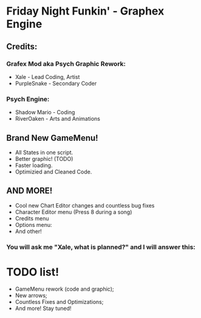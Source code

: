# Friday Night Funkin' - Graphex Engine

## Credits:
### Grafex Mod aka Psych Graphic Rework:
* Xale - Lead Coding, Artist
* PurpleSnake - Secondary Coder

### Psych Engine:
* Shadow Mario - Coding
* RiverOaken - Arts and Animations

## Brand New GameMenu!
* All States in one script.
* Better graphic! (TODO)
* Faster loading.
* Optimizied and Cleaned Code.

## AND MORE!
* Cool new Chart Editor changes and countless bug fixes
* Character Editor menu (Press 8 during a song)
* Credits menu
* Options menu:
* And other!

### You will ask me "Xale, what is planned?" and I will answer this:
# TODO list!
- GameMenu rework (code and graphic);
- New arrows;
- Countless Fixes and Optimizations;
- And more! Stay tuned!
